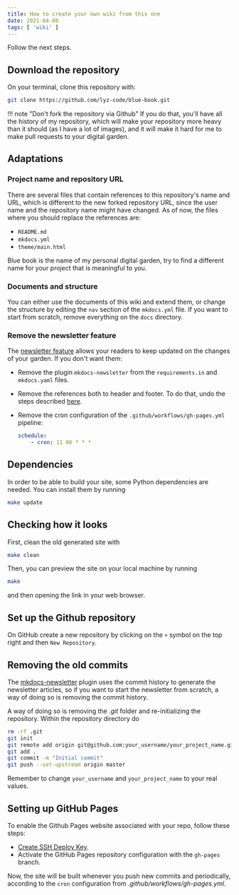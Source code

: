 ```yaml
---
title: How to create your own wiki from this one
date: 2021-04-08
tags: [ 'wiki' ]
---
```


Follow the next steps.

## Download the repository

On your terminal, clone this repository with:

```bash
git clone https://github.com/lyz-code/blue-book.git
```

!!! note "Don't fork the repository via Github"
    If you do that, you'll have all the history of my repository, which will
    make your repository more heavy than it should (as I have a lot of images),
    and it will make it hard for me to make pull requests to your digital
    garden.

## Adaptations

### Project name and repository URL

There are several files that contain references to this repository's name and URL, which is
different to the new forked repository URL, since the user name and the repository name
might have changed. As of now, the files where you should replace the references are:

* `README.md`
* `mkdocs.yml`
* `theme/main.html`

Blue book is the name of my personal digital garden, try to find a different
name for your project that is meaningful to you.

### Documents and structure

You can either use the documents of this wiki and extend them, or change the
structure by editing the  `nav` section of the `mkdocs.yml` file. If you want to
start from scratch, remove everything on the `docs` directory.

### Remove the newsletter feature

The [newsletter
feature](https://lyz-code.github.io/blue-book/newsletter/0_newsletter_index/)
allows your readers to keep updated on the changes of your garden. If you don't
want them:

* Remove the plugin `mkdocs-newsletter` from the `requirements.in` and
    `mkdocs.yaml` files.
* Remove the references both to header and footer. To do that, undo the steps described
    [here](https://lyz-code.github.io/mkdocs-newsletter/install/#mkdocs-configuration-enhancements).
* Remove the cron configuration of the `.github/workflows/gh-pages.yml`
    pipeline:

    ```yaml
    schedule:
        - cron: 11 06 * * *
    ```

## Dependencies

In order to be able to build your site, some Python dependencies are needed. You
can install them by running

```bash
make update
```

## Checking how it looks

First, clean the old generated site with

```bash
make clean
```

Then, you can preview the site on your local machine by running

```bash
make
```

and then opening the link in your web browser.

## Set up the Github repository

On GitHub create a new repository by clicking on the `+` symbol on the top right
and then `New Repository`.


## Removing the old commits

The [mkdocs-newsletter](https://github.com/lyz-code/mkdocs-newsletter/) plugin
uses the commit history to generate the newsletter articles, so if you want to start the newsletter from scratch, a way of doing so is removing the commit history.

A way of doing so is removing the *.git* folder and re-initializing the repository.
Within the repository directory do

```bash
rm -rf .git
git init
git remote add origin git@github.com:your_username/your_project_name.git
git add .
git commit -m "Initial commit"
git push --set-upstream origin master
```

Remember to change `your_username` and `your_project_name` to your real values.

## Setting up GitHub Pages

To enable the Github Pages website associated with your repo, follow these steps:

* [Create SSH Deploy Key](https://github.com/peaceiris/actions-gh-pages#-create-ssh-deploy-key).
* Activate the GitHub Pages repository configuration with the `gh-pages` branch.

Now, the site will be built whenever you push new commits and periodically,
according to the `cron` configuration from *.github/workflows/gh-pages.yml*.
